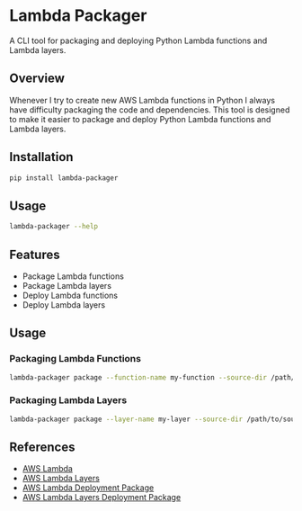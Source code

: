 # Lambda Packager

A CLI tool for packaging and deploying Python Lambda functions and Lambda layers.

## Overview

Whenever I try to create new AWS Lambda functions in Python I always have difficulty packaging the code 
and dependencies. This tool is designed to make it easier to package and deploy Python Lambda functions and Lambda 
layers.

## Installation

```bash
pip install lambda-packager
```

## Usage

```bash
lambda-packager --help
```

## Features

- Package Lambda functions
- Package Lambda layers
- Deploy Lambda functions
- Deploy Lambda layers


## Usage

### Packaging Lambda Functions

```bash
lambda-packager package --function-name my-function --source-dir /path/to/source --output-dir /path/to/output
```

### Packaging Lambda Layers

```bash
lambda-packager package --layer-name my-layer --source-dir /path/to/source --output-dir /path/to/output
```

## References

- [AWS Lambda](https://aws.amazon.com/lambda/)
- [AWS Lambda Layers](https://docs.aws.amazon.com/lambda/latest/dg/configuration-layers.html)
- [AWS Lambda Deployment Package](https://docs.aws.amazon.com/lambda/latest/dg/python-package.html)
- [AWS Lambda Layers Deployment Package](https://docs.aws.amazon.com/lambda/latest/dg/configuration-layers.html)
